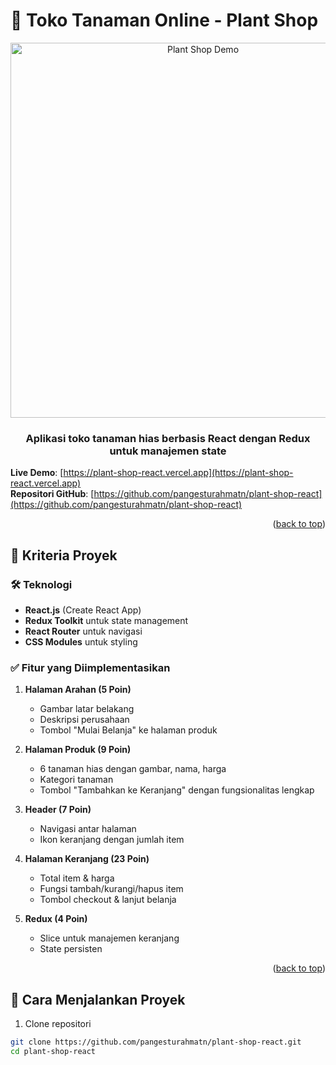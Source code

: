 # 🌿 Toko Tanaman Online - Plant Shop

<p align="center">
  <img src="public/logo.png" alt="Plant Shop Demo" width="600"/>
</p>

<h3 align="center">
  Aplikasi toko tanaman hias berbasis React dengan Redux untuk manajemen state
</h3>

**Live Demo**: [https://plant-shop-react.vercel.app](https://plant-shop-react.vercel.app)  
**Repositori GitHub**: [https://github.com/pangesturahmatn/plant-shop-react](https://github.com/pangesturahmatn/plant-shop-react)

<p align="right">(<a href="#top">back to top</a>)</p>

## 📌 Kriteria Proyek

### 🛠 Teknologi
- **React.js** (Create React App)
- **Redux Toolkit** untuk state management
- **React Router** untuk navigasi
- **CSS Modules** untuk styling

### ✅ Fitur yang Diimplementasikan
1. **Halaman Arahan (5 Poin)**
   - Gambar latar belakang
   - Deskripsi perusahaan
   - Tombol "Mulai Belanja" ke halaman produk

2. **Halaman Produk (9 Poin)**
   - 6 tanaman hias dengan gambar, nama, harga
   - Kategori tanaman
   - Tombol "Tambahkan ke Keranjang" dengan fungsionalitas lengkap

3. **Header (7 Poin)**
   - Navigasi antar halaman
   - Ikon keranjang dengan jumlah item

4. **Halaman Keranjang (23 Poin)**
   - Total item & harga
   - Fungsi tambah/kurangi/hapus item
   - Tombol checkout & lanjut belanja

5. **Redux (4 Poin)**
   - Slice untuk manajemen keranjang
   - State persisten

<p align="right">(<a href="#top">back to top</a>)</p>

## 🚀 Cara Menjalankan Proyek

1. Clone repositori
```bash
git clone https://github.com/pangesturahmatn/plant-shop-react.git
cd plant-shop-react